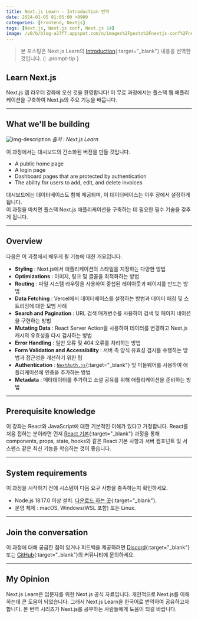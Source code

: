 ```yaml
---
title: Next.js Learn - Introduction 번역
date: 2024-01-05 01:05:00 +0900
categories: [Frontend, Nextjs]
tags: [Next.js, Next.js conf, Next.js 14]
image: /v0/b/blog-a27f7.appspot.com/o/images%2Fposts%2Fnextjs-conf%2Fnextjs.png?alt=media&token=09247773-9707-4dd1-b3ca-3fe7f943497a
---
```


> 본 포스팅은 Next.js Learn의 [Introduction](https://nextjs.org/learn/dashboard-app){:target="\_blank"} 내용을 번역한 것입니다.
{: .prompt-tip }

## Learn Next.js

Next.js 앱 라우터 강좌에 오신 것을 환영합니다! 이 무료 과정에서는 풀스택 웹 애플리케이션을 구축하여 Next.js의 주요 기능을 배웁니다.

---

## What we'll be building

![img-description](/v0/b/blog-a27f7.appspot.com/o/images%2Fposts%2Fintroduction%2Fresult.png?alt=media&token=d6f2eab9-f499-45e4-af94-3179f818a37d)
_출처 : Next.js Learn_

이 과정에서는 대시보드의 간소화된 버전을 만들 것입니다.

- A public home page
- A login page
- Dashboard pages that are protected by authentication
- The ability for users to add, edit, and delete invoices

대시보드에는 데이터베이스도 함께 제공되며, 이 데이터베이스는 이후 장에서 설정하게 됩니다. <br/>
이 과정을 마치면 풀스택 Next.js 애플리케이션을 구축하는 데 필요한 필수 기술을 갖추게 됩니다.

---

## Overview

다음은 이 과정에서 배우게 될 기능에 대한 개요입니다.

- **Styling** : Next.js에서 애플리케이션의 스타일을 지정하는 다양한 방법
- **Optimizations** : 이미지, 링크 및 글꼴을 최적화하는 방법
- **Routing** : 파일 시스템 라우팅을 사용하여 중첩된 레이아웃과 페이지를 만드는 방법
- **Data Fetching** : Vercel에서 데이터베이스를 설정하는 방법과 데이터 패칭 및 스트리밍에 대한 모범 사례
- **Search and Pagination** : URL 검색 매개변수를 사용하여 검색 및 페이지 네이션을 구현하는 방법
- **Mutating Data** : React Server Action을 사용하여 데이터를 변경하고 Next.js 캐시의 유효성을 다시 검사하는 방법
- **Error Handling** : 일반 오류 및 404 오류를 처리하는 방법
- **Form Validation and Accessibility** : 서버 측 양식 유효성 검사를 수행하는 방법과 접근성을 개선하기 위한 팁
- **Authentication** : [`NextAuth.js`](https://next-auth.js.org/){:target="\_blank"} 및 미들웨어를 사용하여 애플리케이션에 인증을 추가하는 방법
- **Metadata** : 메타데이터를 추가하고 소셜 공유를 위해 애플리케이션을 준비하는 방법

---

## Prerequisite knowledge

이 강좌는 React와 JavaScript에 대한 기본적인 이해가 있다고 가정합니다. React를 처음 접하는 분이라면 먼저 [React 기본](https://nextjs.org/learn/react-foundations){:target="\_blank"} 과정을 통해 components, props, state, hooks와 같은 React 기본 사항과 서버 컴포넌트 및 서스펜스 같은 최신 기능을 학습하는 것이 좋습니다.

---

## System requirements

이 과정을 시작하기 전에 시스템이 다음 요구 사항을 충족하는지 확인하세요.

- Node.js 18.17.0 이상 설치. [다운로드 하는 곳](https://nodejs.org/en){:target="\_blank"}.
- 운영 체제 : macOS, Windows(WSL 포함) 또는 Linux.

---

## Join the conversation

이 과정에 대해 궁금한 점이 있거나 피드백을 제공하려면 [Discord](https://discord.com/invite/Q3AsD4efFC){:target="\_blank"} 또는 [GitHub](https://github.com/vercel/next-learn){:target="\_blank"}의 커뮤니티에 문의하세요.

---

## My Opinion

Next.js Learn은 입문자를 위한 Next.js 공식 자료입니다. 개인적으로 Next.js를 이해하는데 큰 도움이 되었습니다. 그래서 Next.js Learn을 한국어로 번역하여 공유하고자 합니다. 본 번역 시리즈가 Next.js를 공부하는 사람들에게 도움이 되길 바랍니다.
